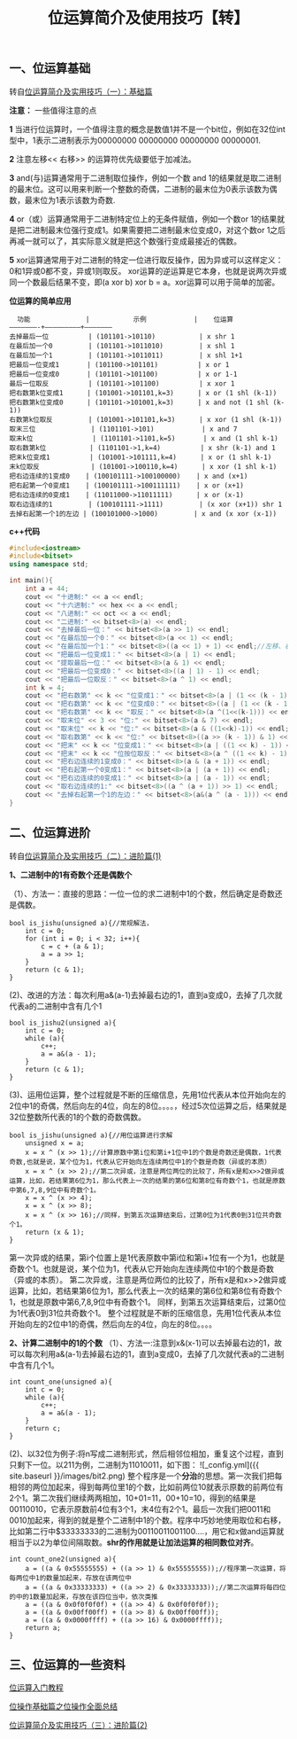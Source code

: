 ﻿---
layout: post
title: 位运算简介及使用技巧【转】
---

## 一、位运算基础
转自[位运算简介及实用技巧（一）：基础篇](http://www.matrix67.com/blog/archives/263)

**注意：** 一些值得注意的点

**1** 当进行位运算时，一个值得注意的概念是数值1并不是一个bit位，例如在32位int型中，1表示二进制表示为00000000 00000000 00000000 00000001.

**2** 注意左移<< 右移>> 的运算符优先级要低于加减法。

**3**  and(与)运算通常用于二进制取位操作，例如一个数 and 1的结果就是取二进制的最末位。这可以用来判断一个整数的奇偶，二进制的最末位为0表示该数为偶数，最末位为1表示该数为奇数.

**4** or（或）运算通常用于二进制特定位上的无条件赋值，例如一个数or 1的结果就是把二进制最末位强行变成1。如果需要把二进制最末位变成0，对这个数or 1之后再减一就可以了，其实际意义就是把这个数强行变成最接近的偶数。

**5** xor运算通常用于对二进制的特定一位进行取反操作，因为异或可以这样定义：0和1异或0都不变，异或1则取反。
    xor运算的逆运算是它本身，也就是说两次异或同一个数最后结果不变，即(a xor b) xor b = a。xor运算可以用于简单的加密。
    
**位运算的简单应用**

```
  功能              |           示例            |    位运算
———————-+—————————+——————–
去掉最后一位          | (101101->10110)           | x shr 1
在最后加一个0         | (101101->1011010)         | x shl 1
在最后加一个1         | (101101->1011011)         | x shl 1+1
把最后一位变成1       | (101100->101101)          | x or 1
把最后一位变成0       | (101101->101100)          | x or 1-1
最后一位取反          | (101101->101100)          | x xor 1
把右数第k位变成1      | (101001->101101,k=3)      | x or (1 shl (k-1))
把右数第k位变成0      | (101101->101001,k=3)      | x and not (1 shl (k-1))
右数第k位取反         | (101001->101101,k=3)      | x xor (1 shl (k-1))
取末三位              | (1101101->101)            | x and 7
取末k位               | (1101101->1101,k=5)       | x and (1 shl k-1)
取右数第k位           | (1101101->1,k=4)          | x shr (k-1) and 1
把末k位变成1          | (101001->101111,k=4)      | x or (1 shl k-1)
末k位取反             | (101001->100110,k=4)      | x xor (1 shl k-1)
把右边连续的1变成0    | (100101111->100100000)    | x and (x+1)
把右起第一个0变成1    | (100101111->100111111)    | x or (x+1)
把右边连续的0变成1    | (11011000->11011111)      | x or (x-1)
取右边连续的1         | (100101111->1111)         | (x xor (x+1)) shr 1
去掉右起第一个1的左边 | (100101000->1000)         | x and (x xor (x-1))
```
**c++代码**
```c++
#include<iostream>
#include<bitset>
using namespace std;

int main(){
	int a = 44;
	cout << "十进制:" << a << endl;
	cout << "十六进制:" << hex << a << endl;
	cout << "八进制:" << oct << a << endl;
	cout << "二进制:" << bitset<8>(a) << endl;
	cout << "去掉最后一位：" << bitset<8>(a >> 1) << endl;
	cout << "在最后加一个0：" << bitset<8>(a << 1) << endl;
	cout << "在最后加一个1：" << bitset<8>((a << 1) + 1) << endl;//左移、右移的优先级要小于加减法的优先级
	cout << "把最后一位变成1：" << bitset<8>(a | 1) << endl;
	cout << "提取最后一位：" << bitset<8>(a & 1) << endl;
	cout << "把最后一位变成0：" << bitset<8>((a | 1) - 1) << endl;
	cout << "把最后一位取反：" << bitset<8>(a ^ 1) << endl;
	int k = 4;
	cout << "把右数第" << k << "位变成1：" << bitset<8>(a | (1 << (k - 1))) << endl;
	cout << "把右数第" << k << "位变成0：" << bitset<8>((a | (1 << (k - 1)) )- 1)<<endl;
	cout << "把右数第" << k << "取反：" << bitset<8>(a ^(1<<(k-1))) << endl;
	cout << "取末位" << 3 << "位:" << bitset<8>(a & 7) << endl;
	cout << "取末位" << k << "位:" << bitset<8>(a & ((1<<k)-1)) << endl;
	cout << "取右数第" << k << "位:" << bitset<8>((a >> (k - 1)) & 1) << endl;	
	cout << "把末" << k << "位变成1：" << bitset<8>(a | ((1 << k) - 1)) << endl;
	cout << "把末" << k << "位按位取反：" << bitset<8>(a ^ ((1 << k) - 1)) << endl;
	cout << "把右边连续的1变成0：" << bitset<8>(a & (a + 1)) << endl;
	cout << "把右起第一个0变成1：" << bitset<8>(a | (a + 1)) << endl;
	cout << "把右边连续的0变成1：" << bitset<8>(a | (a - 1)) << endl;
	cout << "取右边连续的1:" << bitset<8>((a ^ (a + 1)) >> 1) << endl;
	cout << "去掉右起第一个1的左边：" << bitset<8>(a&(a ^ (a - 1))) << endl;
}
```
## 二、位运算进阶
转自[位运算简介及实用技巧（二）：进阶篇(1)](http://www.matrix67.com/blog/archives/264)

**1、二进制中的1有奇数个还是偶数个** 

（1）、方法一：直接的思路：一位一位的求二进制中1的个数，然后确定是奇数还是偶数。
```
bool is_jishu(unsigned a){//常规解法，
	int c = 0;
	for (int i = 0; i < 32; i++){
		c = c + (a & 1);
		a = a >> 1;
	}
	return (c & 1);
}
```
(2)、改进的方法：每次利用a&(a-1)去掉最右边的1，直到a变成0，去掉了几次就代表a的二进制中含有几个1
```
bool is_jishu2(unsigned a){
	int c = 0;
	while (a){
		c++;
		a = a&(a - 1);
	}
	return (c & 1);
}
```
(3)、运用位运算，整个过程就是不断的压缩信息，先用1位代表从本位开始向左的2位中1的奇偶，然后向左的4位，向左的8位。。。。，经过5次位运算之后，结果就是32位整数所代表的1的个数的奇数偶数。
```
bool is_jishu(unsigned a){//用位运算进行求解
	unsigned x = a;
	x = x ^ (x >> 1);//计算原数中第i位和第i+1位中1的个数是奇数还是偶数，1代表奇数,也就是说，某个位为1，代表从它开始向左连续两位中1的个数是奇数（异或的本质）
	x = x ^ (x >> 2);//第二次异或，注意是两位两位的比较了，所有x是和x>>2做异或运算，比如，若结果第6位为1，那么代表上一次的结果的第6位和第8位有奇数个1，也就是原数中第6,7,8,9位中有奇数个1。
	x = x ^ (x >> 4);
	x = x ^ (x >> 8);
	x = x ^ (x >> 16);//同样，到第五次运算结束后，过第0位为1代表0到31位共奇数个1。
	return (x & 1);
}
```
第一次异或的结果，第i个位置上是1代表原数中第i位和第i+1位有一个为1，也就是奇数个1。也就是说，某个位为1，代表从它开始向左连续两位中1的个数是奇数（异或的本质）。
第二次异或，注意是两位两位的比较了，所有x是和x>>2做异或运算，比如，若结果第6位为1，那么代表上一次的结果的第6位和第8位有奇数个1，也就是原数中第6,7,8,9位中有奇数个1。
同样，到第五次运算结束后，过第0位为1代表0到31位共奇数个1。
整个过程就是不断的压缩信息，先用1位代表从本位开始向左的2位中1的奇偶，然后向左的4位，向左的8位。。。。

**2、计算二进制中的1的个数**
（1）、方法一:注意到x&(x-1)可以去掉最右边的1，故可以每次利用a&(a-1)去掉最右边的1，直到a变成0，去掉了几次就代表a的二进制中含有几个1。
```
int count_one(unsigned a){
	int c = 0;
	while (a){
		c++;
		a = a&(a - 1);
	}
	return c;
}
```
(2)、以32位为例子:将n写成二进制形式，然后相邻位相加，重复这个过程，直到只剩下一位。以211为例，二进制为11010011，如下图：
![_config.yml]({{ site.baseurl }}/images/bit2.png)
 整个程序是一个**分治**的思想。第一次我们把每相邻的两位加起来，得到每两位里1的个数，比如前两位10就表示原数的前两位有2个1。第二次我们继续两两相加，10+01=11，00+10=10，得到的结果是00110010，它表示原数前4位有3个1，末4位有2个1。最后一次我们把0011和0010加起来，得到的就是整个二进制中1的个数。程序中巧妙地使用取位和右移，比如第二行中$33333333的二进制为00110011001100….，用它和x做and运算就相当于以2为单位间隔取数。**shr的作用就是让加法运算的相同数位对齐**。
```
int count_one2(unsigned a){
	a = ((a & 0x55555555) + ((a >> 1) & 0x55555555));//程序第一次运算，将每两位中1的数量加起来，存放在该两位中
	a = ((a & 0x33333333) + ((a >> 2) & 0x33333333));//第二次运算将每四位的中的1数量加起来，存放在该四位当中，依次类推
	a = ((a & 0x0f0f0f0f) + ((a >> 4) & 0x0f0f0f0f));
	a = ((a & 0x00ff00ff) + ((a >> 8) & 0x00ff00ff));
	a = ((a & 0x0000ffff) + ((a >> 16) & 0x0000ffff));
	return a;
}
```
## 三、位运算的一些资料

[位运算入门教程](https://www.jiuzhang.com/tutorial/bit-manipulation/72)

[位操作基础篇之位操作全面总结](http://blog.csdn.net/morewindows/article/details/7354571)

[位运算简介及实用技巧（三）：进阶篇(2)](http://blog.csdn.net/l290781453/article/details/21640665)


